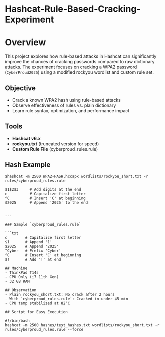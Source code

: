 # Hashcat-Rule-Based-Cracking-Experiment

# Overview

This project explores how rule-based attacks in Hashcat can significantly improve the chances of cracking passwords compared to raw dictionary attacks. The experiment focuses on cracking a WPA2 password (`CyberProud2025`) using a modified rockyou wordlist and custom rule set.

## Objective
- Crack a known WPA2 hash using rule-based attacks
- Observe effectiveness of rules vs. plain dictionary
- Learn rule syntax, optimization, and performance impact

## Tools
- **Hashcat v6.x**
- **rockyou.txt** (truncated version for speed)
- **Custom Rule File** (cyberproud_rules.rule)

## Hash Example
```plaintext
$hashcat -m 2500 WPA2-HASH.hccapx wordlists/rockyou_short.txt -r rules/cyberproud_rules.rule

$1$2$3     # Add digits at the end
c          # Capitalize first letter
^C         # Insert 'C' at beginning
$2025      # Append '2025' to the end


---

### Sample `cyberproud_rules.rule`

```txt
c        # Capitalize first letter
$1       # Append '1'
$2025    # Append '2025'
^Cyber   # Prefix 'Cyber'
^C       # Insert 'C' at beginning
$!       # Add '!' at end

## Machine
- ThinkPad T14s
- CPU Only (i7 11th Gen)
- 32 GB RAM

## Observation
- Plain rockyou_short.txt: No crack after 2 hours
- With `cyberproud_rules.rule`: Cracked in under 45 min
- CPU temp stabilized at 82°C

## Script for Easy Execution

#!/bin/bash
hashcat -m 2500 hashes/test_hashes.txt wordlists/rockyou_short.txt -r rules/cyberproud_rules.rule --force
